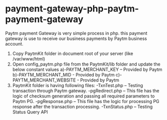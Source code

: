 # payment-gateway-php-paytm-payment-gateway
Paytm payment Gateway is very simple process in php. this payment gateway is use to receive our business payments by Paytm business account.

1. Copy PaytmKit folder in document root of your server (like /var/www/html)
2. Open config_paytm.php file from the PaytmKit/lib folder and update the below constant values
  a)-PAYTM_MERCHANT_KEY – Provided by Paytm
  b)-PAYTM_MERCHANT_MID - Provided by Paytm
  c)-PAYTM_MERCHANT_WEBSITE - Provided by Paytm
3. PaytmKit folder is having following files:
  -TxnTest.php – Testing transaction through Paytm gateway.
  -pgRedirect.php – This file has the logic of checksum generation and passing all required parameters to Paytm PG.
  -pgResponse.php – This file has the logic for processing PG response after the transaction processing.
  -TxnStatus.php – Testing Status Query API
